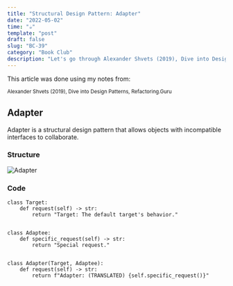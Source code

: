 ```yaml
---
title: "Structural Design Pattern: Adapter"
date: "2022-05-02"
time: "☕️"
template: "post"
draft: false
slug: "BC-39"
category: "Book Club"
description: "Let's go through Alexander Shvets (2019), Dive into Design Patterns, Structural Deisgn Patterns"
---
```


This article was done using my notes from:

<sub>Alexander Shvets (2019), Dive into Design Patterns, Refactoring.Guru</sub>

##  Adapter

Adapter is a structural design pattern that allows objects with incompatible interfaces to collaborate.

### Structure

![Adapter](/media/architecture/adapter-pattern.png)

### Code

```
class Target:
    def request(self) -> str:
        return "Target: The default target's behavior."


class Adaptee:
    def specific_request(self) -> str:
        return "Special request."


class Adapter(Target, Adaptee):
    def request(self) -> str:
        return f"Adapter: (TRANSLATED) {self.specific_request()}"
```